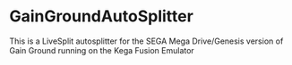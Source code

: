 # GainGroundAutoSplitter

This is a LiveSplit autosplitter for the SEGA Mega Drive/Genesis version of Gain Ground running on the Kega Fusion Emulator
